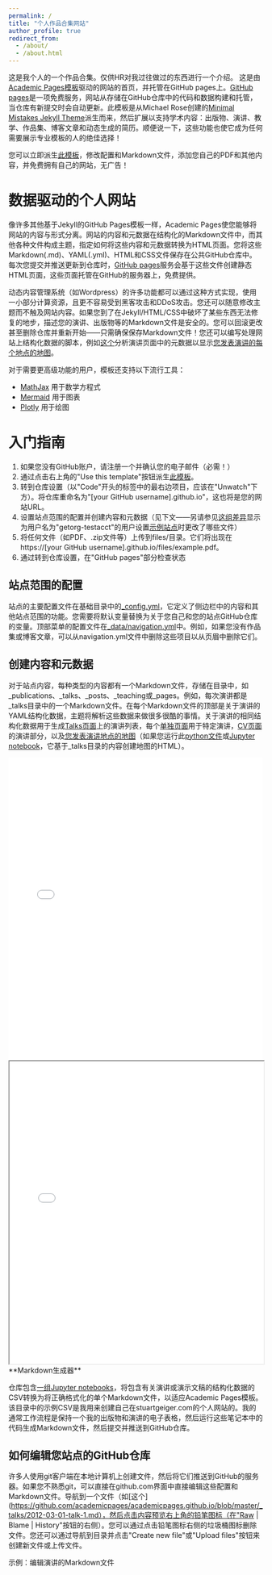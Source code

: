 ```yaml
---
permalink: /
title: "个人作品合集网站"
author_profile: true
redirect_from: 
  - /about/
  - /about.html
---
```


这是我个人的一个作品合集。仅供HR对我过往做过的东西进行一个介绍。
这是由[Academic Pages模板](https://github.com/academicpages/academicpages.github.io)驱动的网站的首页，并托管在GitHub pages上。[GitHub pages](https://pages.github.com)是一项免费服务，网站从存储在GitHub仓库中的代码和数据构建和托管，当仓库有新提交时会自动更新。此模板是从Michael Rose创建的[Minimal Mistakes Jekyll Theme](https://mmistakes.github.io/minimal-mistakes/)派生而来，然后扩展以支持学术内容：出版物、演讲、教学、作品集、博客文章和动态生成的简历。顺便说一下，这些功能也使它成为任何需要展示专业模板的人的绝佳选择！

您可以立即派生[此模板](https://github.com/academicpages/academicpages.github.io)，修改配置和Markdown文件，添加您自己的PDF和其他内容，并免费拥有自己的网站，无广告！

数据驱动的个人网站
======
像许多其他基于Jekyll的GitHub Pages模板一样，Academic Pages使您能够将网站的内容与形式分离。网站的内容和元数据在结构化的Markdown文件中，而其他各种文件构成主题，指定如何将这些内容和元数据转换为HTML页面。您将这些Markdown(.md)、YAML(.yml)、HTML和CSS文件保存在公共GitHub仓库中。每次您提交并推送更新到仓库时，[GitHub pages](https://pages.github.com/)服务会基于这些文件创建静态HTML页面，这些页面托管在GitHub的服务器上，免费提供。

动态内容管理系统（如Wordpress）的许多功能都可以通过这种方式实现，使用一小部分计算资源，且更不容易受到黑客攻击和DDoS攻击。您还可以随意修改主题而不触及网站内容。如果您到了在Jekyll/HTML/CSS中破坏了某些东西无法修复的地步，描述您的演讲、出版物等的Markdown文件是安全的。您可以回滚更改甚至删除仓库并重新开始——只需确保保存Markdown文件！您还可以编写处理网站上结构化数据的脚本，例如[这个](https://github.com/academicpages/academicpages.github.io/blob/master/talkmap.ipynb)分析演讲页面中的元数据以显示[您发表演讲的每个地点的地图](https://academicpages.github.io/talkmap.html)。

对于需要更高级功能的用户，模板还支持以下流行工具：
- [MathJax](https://www.mathjax.org/) 用于数学方程式
- [Mermaid](https://mermaid.js.org/) 用于图表
- [Plotly](https://plotly.com/javascript/) 用于绘图

入门指南
======
1. 如果您没有GitHub账户，请注册一个并确认您的电子邮件（必需！）
1. 通过点击右上角的"Use this template"按钮派生[此模板](https://github.com/academicpages/academicpages.github.io)。
1. 转到仓库设置（以"Code"开头的标签中的最右边项目，应该在"Unwatch"下方）。将仓库重命名为"[your GitHub username].github.io"，这也将是您的网站URL。
1. 设置站点范围的配置并创建内容和元数据（见下文——另请参见[这组差异](http://archive.is/3TPas)显示为用户名为"getorg-testacct"的用户设置[示例站点](https://getorg-testacct.github.io)时更改了哪些文件）
1. 将任何文件（如PDF、.zip文件等）上传到files/目录。它们将出现在https://[your GitHub username].github.io/files/example.pdf。
1. 通过转到仓库设置，在"GitHub pages"部分检查状态

站点范围的配置
------
站点的主要配置文件在基础目录中的[_config.yml](https://github.com/academicpages/academicpages.github.io/blob/master/_config.yml)，它定义了侧边栏中的内容和其他站点范围的功能。您需要将默认变量替换为关于您自己和您的站点GitHub仓库的变量。顶部菜单的配置文件在[_data/navigation.yml](https://github.com/academicpages/academicpages.github.io/blob/master/_data/navigation.yml)中。例如，如果您没有作品集或博客文章，可以从navigation.yml文件中删除这些项目以从页眉中删除它们。

创建内容和元数据
------
对于站点内容，每种类型的内容都有一个Markdown文件，存储在目录中，如_publications、_talks、_posts、_teaching或_pages。例如，每次演讲都是_talks目录中的一个Markdown文件。在每个Markdown文件的顶部是关于演讲的YAML结构化数据，主题将解析这些数据来做很多很酷的事情。关于演讲的相同结构化数据用于生成[Talks页面](https://academicpages.github.io/talks)上的演讲列表，每个[单独页面](https://academicpages.github.io/talks/2012-03-01-talk-1)用于特定演讲，[CV页面](https://academicpages.github.io/cv)的演讲部分，以及[您发表演讲地点的地图](https://academicpages.github.io/talkmap.html)（如果您运行此[python文件](https://github.com/academicpages/academicpages.github.io/blob/master/talkmap.py)或[Jupyter notebook](https://github.com/academicpages/academicpages.github.io/blob/master/talkmap.ipynb)，它基于_talks目录的内容创建地图的HTML）。

<embed src="/files/心电测试报告-贺禄文-20234232.pdf" type="application/pdf" width="100%" height="600px" />
<iframe src="/files/心电测试报告-贺禄文-20234232.pdf" width="100%" height="600px"></iframe>
**Markdown生成器**

仓库包含[一组Jupyter notebooks](https://github.com/academicpages/academicpages.github.io/tree/master/markdown_generator)，将包含有关演讲或演示文稿的结构化数据的CSV转换为将正确格式化的单个Markdown文件，以适应Academic Pages模板。该目录中的示例CSV是我用来创建自己在stuartgeiger.com的个人网站的。我的通常工作流程是保持一个我的出版物和演讲的电子表格，然后运行这些笔记本中的代码生成Markdown文件，然后提交并推送到GitHub仓库。

如何编辑您站点的GitHub仓库
------
许多人使用git客户端在本地计算机上创建文件，然后将它们推送到GitHub的服务器。如果您不熟悉git，可以直接在github.com界面中直接编辑这些配置和Markdown文件。导航到一个文件（如[这个](https://github.com/academicpages/academicpages.github.io/blob/master/_talks/2012-03-01-talk-1.md），然后点击内容预览右上角的铅笔图标（在"Raw | Blame | History"按钮的右侧）。您可以通过点击铅笔图标右侧的垃圾桶图标删除文件。您还可以通过导航到目录并点击"Create new file"或"Upload files"按钮来创建新文件或上传文件。

示例：编辑演讲的Markdown文件

